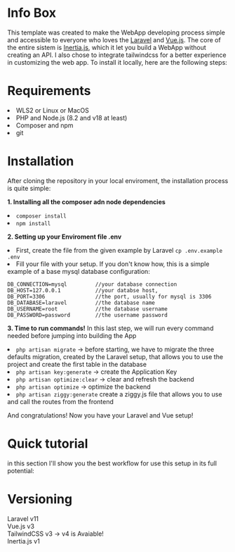# Info Box
This template was created to make the WebApp developing process simple and accessible to everyone who loves the [Laravel](https://laravel.com/) and [Vue.js](https://vuejs.org/). 
The core of the entire sistem is [Inertia.js]([url](https://inertiajs.com/)), which it let you build a WebApp without creating an API. I also chose to integrate tailwindcss for a better experience in customizing the web app. To install it locally, here are the following steps:

# Requirements
<li>WLS2 or Linux or MacOS</li>
<li>PHP and Node.js (8.2 and v18 at least)</li>
<li>Composer and npm</li>
<li>git</li>

# Installation
After cloning the repository in your local enviroment, the installation process is quite simple:

**1. Installing all the composer adn node dependencies**
<li><code>composer install</code></li>
<li><code>npm install</code></li>

**2. Setting up your Enviroment file .env**
<li>First, create the file from the given example by Laravel <code>cp .env.example .env</code></li>
<li>
    Fill your file with your setup. If you don't know how, this is a simple example of a base mysql database configuration:
    
    DB_CONNECTION=mysql         //your database connection
    DB_HOST=127.0.0.1           //your databse host, 
    DB_PORT=3306                //the port, usually for mysql is 3306
    DB_DATABASE=laravel         //the database name
    DB_USERNAME=root            //the database username
    DB_PASSWORD=password        //the username password 
</li>

**3. Time to run commands!**
In this last step, we will run every command needed before jumping into building the App
<li><code>php artisan migrate</code> -> before starting, we have to migrate the three defaults migration, created by the Laravel setup, that allows you to use the project and create the first table in the database</li>
<li><code>php artisan key:generate</code> -> create the Application Key</li>
<li><code>php artisan optimize:clear</code> -> clear and refresh the backend</li>
<li><code>php artisan optimize</code> -> optimize the backend</li>
<li><code>php artisan ziggy:generate</code> create a ziggy.js file that allows you to use and call the routes from the frontend</li>

And congratulations! Now you have your Laravel and Vue setup!

# Quick tutorial
in this section I'll show you the best workflow for use this setup in its full potential:

# Versioning 
Laravel v11 <br/>
Vue.js v3 <br/>
TailwindCSS v3 -> v4 is Avaiable! <br/>
Inertia.js v1 <br/>

